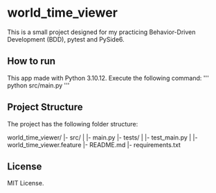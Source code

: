 # world_time_viewer
This is a small project designed for my practicing Behavior-Driven Development (BDD), pytest and PySide6.

## How to run
This app made with Python 3.10.12.
Execute the following command:
'''
python src/main.py
'''

## Project Structure
The project has the following folder structure:

world_time_viewer/
  |- src/
  |    |- main.py
  |- tests/
  |    |- test_main.py
  |    |- world_time_viewer.feature
  |- README.md
  |- requirements.txt

## License
MIT License.
